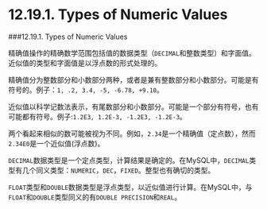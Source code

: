 # 12.19.1. Types of Numeric Values

###12.19.1. Types of Numeric Values

精确值操作的精确数学范围包括值的数据类型（`DECIMAL`和整数类型）和字面值。近似值的类型和字面值是以浮点数的形式处理的。

精确值分为整数部分和小数部分两种，或者是兼有整数部分和小数部分。可能是有符号的。例子：`1, .2, 3.4, -5, -6.78, +9.10`。

近似值以科学记数法表示，有尾数部分和小数部分。可能是一个部分有符号，也有可能都有符号。例子:`1.2E3, 1.2E-3, -1.2E3, -1.2E-3`。

两个看起来相似的数可能被视为不同。例如，`2.34`是一个精确值（定点数），然而`2.34E0`是一个近似值(浮点数)。

`DECIMAL`数据类型是一个定点类型，计算结果是确定的。在MySQL中，`DECIMAL`类型有几个同义类型：`NUMERIC`，`DEC`，`FIXED`。整型也有确切的类型。

`FLOAT`类型和`DOUBLE`数据类型是浮点类型，以近似值进行计算。在MySQL中，与`FLOAT`和`DOUBLE`类型同义的有`DOUBLE PRECISION`和`REAL`。